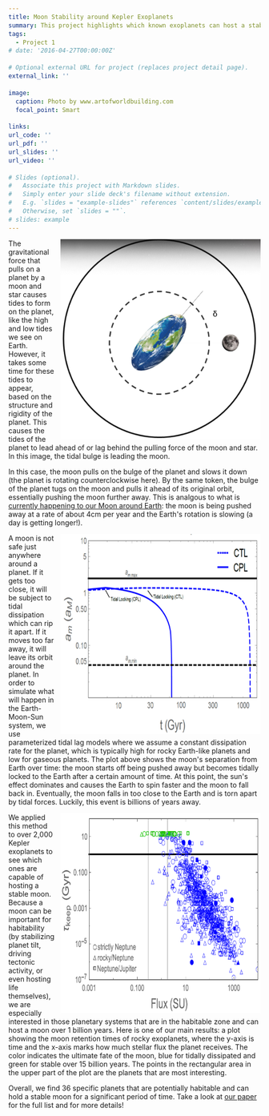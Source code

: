 ```yaml
---
title: Moon Stability around Kepler Exoplanets
summary: This project highlights which known exoplanets can host a stable moon for significant time periods.
tags:
  - Project 1
# date: '2016-04-27T00:00:00Z'

# Optional external URL for project (replaces project detail page).
external_link: ''

image:
  caption: Photo by www.artofworldbuilding.com
  focal_point: Smart

links:
url_code: ''
url_pdf: ''
url_slides: ''
url_video: ''

# Slides (optional).
#   Associate this project with Markdown slides.
#   Simply enter your slide deck's filename without extension.
#   E.g. `slides = "example-slides"` references `content/slides/example-slides.md`.
#   Otherwise, set `slides = ""`.
# slides: example
---
```


<img style="float: right; padding-left: 10px; padding-bottom: 0px; padding-top: 0px" src="./TidalLag.png" width="400px" height="400px">

The gravitational force that pulls on a planet by a moon and star causes tides to form on the planet, like the high and low tides we see on Earth. However, it takes some time for these tides to appear, based on the structure and rigidity of the planet. This causes the tides of the planet to lead ahead of or lag behind the pulling force of the moon and star. In this image, the tidal bulge is leading the moon.


In this case, the moon pulls on the bulge of the planet and slows it down (the planet is rotating counterclockwise here). By the same token, the bulge of the planet tugs on the moon and pulls it ahead of its original orbit, essentially pushing the moon further away. This is analgous to what is [currently happening to our Moon around Earth](https://www.astronomy.com/magazine/ask-astro/2022/08/ask-astro-how-quickly-is-the-moon-moving-away-from-earth): the moon is being pushed away at a rate of about 4cm per year and the Earth's rotation is slowing (a day is getting longer!).

<img style="float: right; padding-left: 10px; padding-bottom: 0px; padding-top: 0px" src="./EarthMoon.png" width="400px" height="400px">

A moon is not safe just anywhere around a planet. If it gets too close, it will be subject to tidal dissipation which can rip it apart. If it moves too far away, it will leave its orbit around the planet. In order to simulate what will happen in the Earth-Moon-Sun system, we use parameterized tidal lag models where we assume a constant dissipation rate for the planet, which is typically high for rocky Earth-like planets and low for gaseous planets. The plot above shows the moon's separation from Earth over time: the moon starts off being pushed away but becomes tidally locked to the Earth after a certain amount of time. At this point, the sun's effect dominates and causes the Earth to spin faster and the moon to fall back in. Eventually, the moon falls in too close to the Earth and is torn apart by tidal forces. Luckily, this event is billions of years away.

<img style="float: right; padding-left: 10px; padding-bottom: 0px; padding-top: 0px" src="./RockyCPL.png" width="400px" height="400px">

We applied this method to over 2,000 Kepler exoplanets to see which ones are capable of hosting a stable moon. Because a moon can be important for habitability (by stabilizing planet tilt, driving tectonic activity, or even hosting life themselves), we are especially interested in those planetary systems that are in the habitable zone and can host a moon over 1 billion years. Here is one of our main results: a plot showing the moon retention times of rocky exoplanets, where the y-axis is time and the x-axis marks how much stellar flux the planet receives. The color indicates the ultimate fate of the moon, blue for tidally dissipated and green for stable over 15 billion years. The points in the rectangular area in the upper part of the plot are the planets that are most interesting. 

Overall, we find 36 specific planets that are potentially habitable and can hold a stable moon for a significant period of time. Take a look at [our paper](https://iopscience.iop.org/article/10.3847/1538-3881/abb29e) for the full list and for more details!


